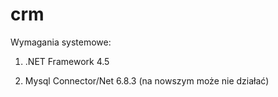 # crm
Wymagania systemowe:

1. .NET Framework 4.5

2. Mysql Connector/Net 6.8.3 (na nowszym może nie działać)
